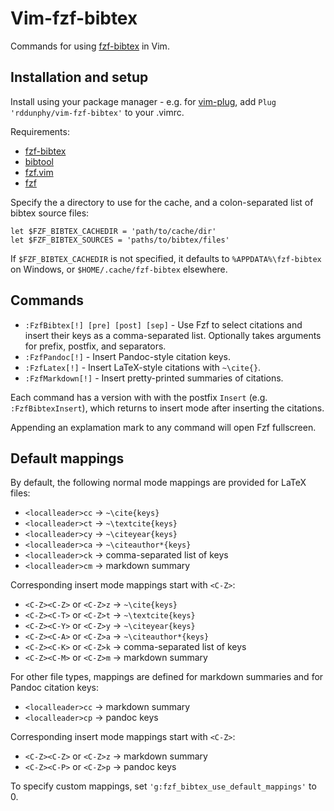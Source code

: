 # Vim-fzf-bibtex

Commands for using [fzf-bibtex](https://github.com/msprev/fzf-bibtex) in Vim.

## Installation and setup

Install using your package manager - e.g. for
[vim-plug](https://github.com/junegunn/vim-plug), add 
`Plug 'rddunphy/vim-fzf-bibtex'` to your .vimrc.

Requirements:
* [fzf-bibtex](https://github.com/msprev/fzf-bibtex)
* [bibtool](https://ctan.org/pkg/bibtool)
* [fzf.vim](https://github.com/junegunn/fzf.vim)
* [fzf](https://github.com/junegunn/fzf)

Specify the a directory to use for the cache, and a colon-separated list of
bibtex source files:

```vim
let $FZF_BIBTEX_CACHEDIR = 'path/to/cache/dir'
let $FZF_BIBTEX_SOURCES = 'paths/to/bibtex/files'
```

If `$FZF_BIBTEX_CACHEDIR` is not specified, it defaults to
`%APPDATA%\fzf-bibtex` on Windows, or `$HOME/.cache/fzf-bibtex` elsewhere.

## Commands

* `:FzfBibtex[!] [pre] [post] [sep]` - Use Fzf to select citations and insert
	their keys as a comma-separated list. Optionally takes arguments for prefix,
	postfix, and separators.
* `:FzfPandoc[!]` - Insert Pandoc-style citation keys.
* `:FzfLatex[!]` - Insert LaTeX-style citations with `~\cite{}`.
* `:FzfMarkdown[!]` - Insert pretty-printed summaries of citations.

Each command has a version with with the postfix `Insert` (e.g.
`:FzfBibtexInsert`), which returns to insert mode after inserting the
citations.

Appending an explamation mark to any command will open Fzf fullscreen.

## Default mappings

By default, the following normal mode mappings are provided for LaTeX files:

* `<localleader>cc` &rarr; `~\cite{keys}`
* `<localleader>ct` &rarr; `~\textcite{keys}`
* `<localleader>cy` &rarr; `~\citeyear{keys}`
* `<localleader>ca` &rarr; `~\citeauthor*{keys}`
* `<localleader>ck` &rarr; comma-separated list of keys
* `<localleader>cm` &rarr; markdown summary

Corresponding insert mode mappings start with `<C-Z>`:

* `<C-Z><C-Z>` or `<C-Z>z` &rarr; `~\cite{keys}`
* `<C-Z><C-T>` or `<C-Z>t` &rarr; `~\textcite{keys}`
* `<C-Z><C-Y>` or `<C-Z>y` &rarr; `~\citeyear{keys}`
* `<C-Z><C-A>` or `<C-Z>a` &rarr; `~\citeauthor*{keys}`
* `<C-Z><C-K>` or `<C-Z>k` &rarr; comma-separated list of keys
* `<C-Z><C-M>` or `<C-Z>m` &rarr; markdown summary

For other file types, mappings are defined for markdown summaries and for
Pandoc citation keys:

* `<localleader>cc` &rarr; markdown summary
* `<localleader>cp` &rarr; pandoc keys

Corresponding insert mode mappings start with `<C-Z>`:

* `<C-Z><C-Z>` or `<C-Z>z` &rarr; markdown summary
* `<C-Z><C-P>` or `<C-Z>p` &rarr; pandoc keys

To specify custom mappings, set `'g:fzf_bibtex_use_default_mappings'` to 0.
